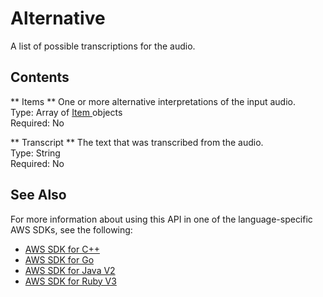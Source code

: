 # Alternative<a name="API_streaming_Alternative"></a>

A list of possible transcriptions for the audio\.

## Contents<a name="API_streaming_Alternative_Contents"></a>

 ** Items **   <a name="transcribe-Type-streaming_Alternative-Items"></a>
One or more alternative interpretations of the input audio\.   
Type: Array of [ Item ](API_streaming_Item.md) objects  
Required: No

 ** Transcript **   <a name="transcribe-Type-streaming_Alternative-Transcript"></a>
The text that was transcribed from the audio\.  
Type: String  
Required: No

## See Also<a name="API_streaming_Alternative_SeeAlso"></a>

For more information about using this API in one of the language\-specific AWS SDKs, see the following:
+  [ AWS SDK for C\+\+](https://docs.aws.amazon.com/goto/SdkForCpp/transcribe-streaming-2017-10-26/Alternative) 
+  [ AWS SDK for Go](https://docs.aws.amazon.com/goto/SdkForGoV1/transcribe-streaming-2017-10-26/Alternative) 
+  [ AWS SDK for Java V2](https://docs.aws.amazon.com/goto/SdkForJavaV2/transcribe-streaming-2017-10-26/Alternative) 
+  [ AWS SDK for Ruby V3](https://docs.aws.amazon.com/goto/SdkForRubyV3/transcribe-streaming-2017-10-26/Alternative) 